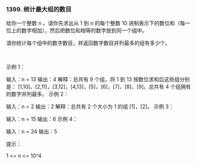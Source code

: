 ### 1399. 统计最大组的数目

给你一个整数 n 。请你先求出从 1 到 n 的每个整数 10 进制表示下的数位和（每一位上的数字相加），然后把数位和相等的数字放到同一个组中。

请你统计每个组中的数字数目，并返回数字数目并列最多的组有多少个。

 

示例 1：

输入：n = 13
输出：4
解释：总共有 9 个组，将 1 到 13 按数位求和后这些组分别是：
[1,10]，[2,11]，[3,12]，[4,13]，[5]，[6]，[7]，[8]，[9]。总共有 4 个组拥有的数字并列最多。
示例 2：

输入：n = 2
输出：2
解释：总共有 2 个大小为 1 的组 [1]，[2]。
示例 3：

输入：n = 15
输出：6
示例 4：

输入：n = 24
输出：5
 

提示：

1 <= n <= 10^4

